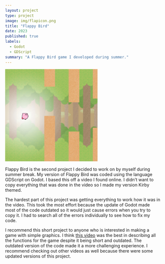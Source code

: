 ```yaml
---
layout: project
type: project
image: img/flapicon.png
title: "Flappy Bird"
date: 2023
published: true
labels:
  - Godot
  - GDScript
summary: "A Flappy Bird game I developed during summer."
---
```


<img width="300px" class="rounded floated pe-3" src="../img/kirbybird.jpg">

Flappy Bird is the second project I decided to work on by myself during summer break. My version of Flappy Bird was coded using the language GDScript on Godot. I based this off a video I found online. I didn’t want to copy everything that was done in the video so I made my version Kirby themed.  

The hardest part of this project was getting everything to work how it was in the video. This took the most effort because the update of Godot made most of the code outdated so it would just cause errors when you try to copy it. I had to search all of the errors individually to see how to fix my code. 

I recommend this short project to anyone who is interested in making a game with simple graphics. I think [this video](https://www.youtube.com/watch?v=Kt1njjNGbSg) was the best in describing all the functions for the game despite it being short and outdated. The outdated version of the code made it a more challenging experience. I recommend checking out other videos as well because there were some updated versions of this project. 
